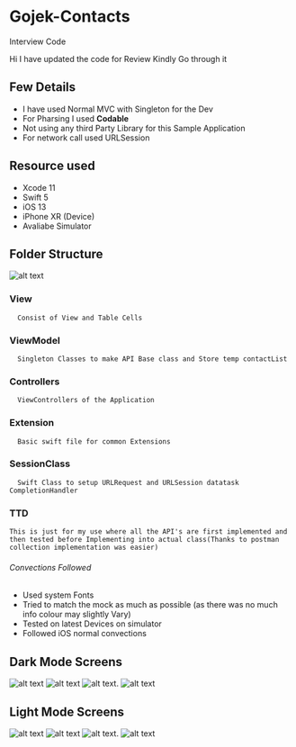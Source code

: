 # Gojek-Contacts
Interview Code

Hi I have updated the code for Review Kindly Go through it

## Few Details

- I have used Normal MVC with Singleton for the Dev 
- For Pharsing I used **Codable**
- Not using any third Party Library for this Sample Application
- For network call used URLSession

## Resource used

- Xcode 11
- Swift 5
- iOS 13
- iPhone XR (Device)
- Avaliabe Simulator 

## Folder Structure

![alt text](https://github.com/vishw33/Gojek-Contacts/blob/master/Gojek%20Contacts/Images/FolderStructure.png)

### View
      Consist of View and Table Cells
### ViewModel
      Singleton Classes to make API Base class and Store temp contactList
### Controllers
      ViewControllers of the Application
### Extension
      Basic swift file for common Extensions
### SessionClass
      Swift Class to setup URLRequest and URLSession datatask CompletionHandler
### TTD
    This is just for my use where all the API's are first implemented and then tested before Implementing into actual class(Thanks to postman collection implementation was easier)

###### Convections Followed
  - Used system Fonts
  - Tried to match the mock as much as possible (as there was no much info colour may slightly Vary)
  - Tested on latest Devices on simulator
  - Followed iOS normal convections
  
  ## Dark Mode Screens
  
  ![alt text](https://github.com/vishw33/Gojek-Contacts/blob/master/Gojek%20Contacts/Images/Dark%20Mode/Main%20Screen.png) ![alt text](https://github.com/vishw33/Gojek-Contacts/blob/master/Gojek%20Contacts/Images/Dark%20Mode/Detail%20Screen.png) ![alt text](https://github.com/vishw33/Gojek-Contacts/blob/master/Gojek%20Contacts/Images/Dark%20Mode/Add%20Screen.png).   ![alt text](https://github.com/vishw33/Gojek-Contacts/blob/master/Gojek%20Contacts/Images/Dark%20Mode/Edit%20Screen.png)
  
## Light Mode Screens

![alt text](https://github.com/vishw33/Gojek-Contacts/blob/master/Gojek%20Contacts/Images/Light%20Mode/Main%20Screen.png) ![alt text](https://github.com/vishw33/Gojek-Contacts/blob/master/Gojek%20Contacts/Images/Light%20Mode/Detail%20Screen.png) ![alt text](https://github.com/vishw33/Gojek-Contacts/blob/master/Gojek%20Contacts/Images/Light%20Mode/Add%20Screen.png).   ![alt text](https://github.com/vishw33/Gojek-Contacts/blob/master/Gojek%20Contacts/Images/Light%20Mode/Edit%20Screen.png)



